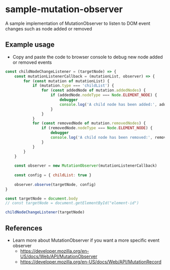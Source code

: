 # sample-mutation-observer
A sample implementation of MutationObserver to listen to DOM event changes such as node added or removed


## Example usage
- Copy and paste the code to browser console to debug new node added or removed events
```javascript
const childNodeChangeListener = (targetNode) => {
    const mutationListenerCallback = (mutationList, observer) => {
        for (const mutation of mutationList) {
            if (mutation.type === 'childList') {
                for (const addedNode of mutation.addedNodes) {
                    if (addedNode.nodeType === Node.ELEMENT_NODE) {
                        debugger
                        console.log('A child node has been added:', addedNode);
                    }
                }
            }
            for (const removedNode of mutation.removedNodes) {
                if (removedNode.nodeType === Node.ELEMENT_NODE) {
                    debugger
                    console.log('A child node has been removed:', removedNode);
                }
            }
        }
    }
    
    const observer = new MutationObserver(mutationListenerCallback)
    
    const config = { childList: true }
    
    observer.observe(targetNode, config)
}

const targetNode = document.body
// const targetNode = document.getElementById("element-id")

childNodeChangeListener(targetNode)
```


## References
- Learn more about MutationObserver if you want a more specific event observer
    - https://developer.mozilla.org/en-US/docs/Web/API/MutationObserver
	- https://developer.mozilla.org/en-US/docs/Web/API/MutationRecord
